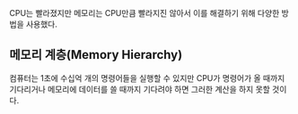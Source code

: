   

CPU는 빨라졌지만 메모리는 CPU만큼 빨라지진 않아서 이를 해결하기 위해 다양한 방법을 사용했다.

  

## 메모리 계층(Memory Hierarchy)

컴퓨터는 1초에 수십억 개의 명령어들을 실행할 수 있지만 CPU가 명령어가 올 때까지 기다리거나 메모리에 데이터를 쓸 때까지 기다려야 하면 그러한 계산을 하지 못할 것이다.